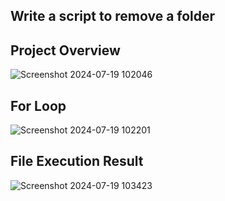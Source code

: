## Write a script to remove a folder 
## Project Overview
![Screenshot 2024-07-19 102046](https://github.com/user-attachments/assets/46e7bcf5-544f-4ced-9822-c1c1d94c00cb)

## For Loop
![Screenshot 2024-07-19 102201](https://github.com/user-attachments/assets/90268682-c45a-4c67-a585-2a41ff6721c8)

## File Execution Result
![Screenshot 2024-07-19 103423](https://github.com/user-attachments/assets/4ad3ff7a-fe27-47ca-ad61-86d68e4a6ebb)
